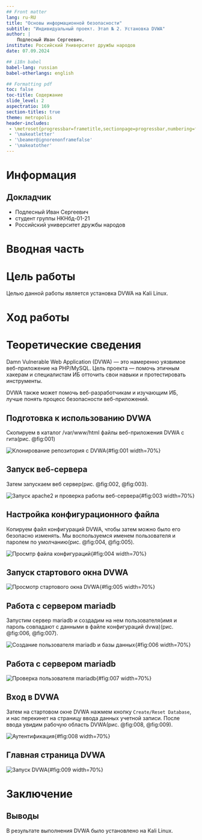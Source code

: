 ```yaml
---
## Front matter
lang: ru-RU
title: "Основы информационной безопасности"
subtitle: "Индивидуальный проект. Этап № 2. Установка DVWA"
author: |
	Подлесный Иван Сергеевич.
institute: Российский Университет дружбы народов
date: 07.09.2024

## i18n babel
babel-lang: russian
babel-otherlangs: english

## Formatting pdf
toc: false
toc-title: Содержание
slide_level: 2
aspectratio: 169
section-titles: true
theme: metropolis
header-includes:
 - \metroset{progressbar=frametitle,sectionpage=progressbar,numbering=fraction}
 - '\makeatletter'
 - '\beamer@ignorenonframefalse'
 - '\makeatother'
---
```


# Информация

## Докладчик

  * Подлесный Иван Сергеевич
  * студент группы НКНбд-01-21
  * Российский университет дружбы народов


# Вводная часть

# Цель работы

Целью данной работы является установка DVWA на Kali Linux.

# Ход работы

# Теоретические сведения

Damn Vulnerable Web Application (DVWA) — это намеренно уязвимое веб-приложение на PHP/MySQL. Цель проекта — помочь этичным хакерам и специалистам ИБ отточить свои навыки и протестировать инструменты.

DVWA также может помочь веб-разработчикам и изучающим ИБ, лучше понять процесс безопасности веб-приложений.

## Подготовка к использованию DVWA

Скопируем в каталог /var/www/html файлы веб-приложения DVWA с гита(рис. @fig:001)

![Клонирование репозитория с DVWA](1.jpg){#fig:001 width=70%}

## Запуск веб-сервера

Затем запускаем веб сервер(рис. @fig:002, @fig:003).

![Запуск apache2 и проверка работы веб-сервера](2-3.jpg){#fig:003 width=70%}

## Настройка конфигурационного файла

Копируем файл конфигураций DVWA, чтобы затем можно было его безопасно изменять. Мы воспользуемся именем пользователя и паролем по умолчанию(рис. @fig:004, @fig:005).

![Просмтр файла конфигураций](4.jpg){#fig:004 width=70%}

## Запуск стартового окна DVWA

![Просмотр стартового окна DVWA](5.jpg){#fig:005 width=70%}


## Работа с сервером mariadb

Запустим сервер mariadb и создадим на нем пользователя(имя и пароль совпадают с данными в файле конфигураций dvwa)(рис. @fig:006, @fig:007).

![Создание пользователя mariadb и базы данных](6.jpg){#fig:006 width=70%}

## Работа с сервером mariadb

![Проверка пользователя mariadb](7.jpg){#fig:007 width=70%}


## Вход в DVWA

Затем на стартовом окне DVWA нажмем кнопку `Create/Reset Database`, и нас перекинет на страницу ввода данных учетной записи. После ввода увидим рабочую область DVWA(рис. @fig:008, @fig:009).

![Аутентификация](8.jpg){#fig:008 width=70%}

## Главная страница DVWA

![Запуск DVWA](9.jpg){#fig:009 width=70%}

# Заключение

## Выводы

В результате выполнения DVWA было установлено на Kali Linux.
